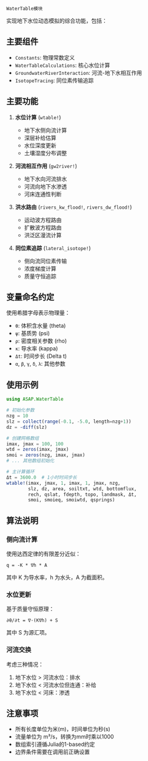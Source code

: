     WaterTable模块

实现地下水位动态模拟的综合功能，包括：

## 主要组件
- `Constants`: 物理常数定义
- `WaterTableCalculations`: 核心水位计算
- `GroundwaterRiverInteraction`: 河流-地下水相互作用
- `IsotopeTracing`: 同位素传输追踪

## 主要功能
1. **水位计算** (`wtable!`)
   - 地下水侧向流计算
   - 深层补给估算
   - 水位深度更新
   - 土壤湿度分布调整

2. **河流相互作用** (`gw2river!`)
   - 地下水向河流排水
   - 河流向地下水渗透
   - 河床连通性判断

3. **洪水路由** (`rivers_kw_flood!`, `rivers_dw_flood!`)
   - 运动波方程路由
   - 扩散波方程路由
   - 洪泛区漫流计算

4. **同位素追踪** (`lateral_isotope!`)
   - 侧向流同位素传输
   - 浓度梯度计算
   - 质量守恒追踪

## 变量命名约定
使用希腊字母表示物理量：
- `θ`: 体积含水量 (theta)
- `ψ`: 基质势 (psi) 
- `ρ`: 密度相关参数 (rho)
- `κ`: 导水率 (kappa)
- `Δt`: 时间步长 (Delta t)
- `α`, `β`, `γ`, `δ`, `λ`: 其他参数

## 使用示例
```julia
using ASAP.WaterTable

# 初始化参数
nzg = 10
slz = collect(range(-0.1, -5.0, length=nzg+1))
dz = -diff(slz)

# 创建网格数组
imax, jmax = 100, 100
wtd = zeros(imax, jmax)
smoi = zeros(nzg, imax, jmax)
# ... 其他数组初始化

# 主计算循环
Δt = 3600.0  # 1小时时间步长
wtable!(imax, jmax, 1, imax, 1, jmax, nzg,
        slz, dz, area, soiltxt, wtd, bottomflux,
        rech, qslat, fdepth, topo, landmask, Δt,
        smoi, smoieq, smoiwtd, qsprings)
```

## 算法说明
### 侧向流计算
使用达西定律的有限差分近似：
```
q = -K * ∇h * A
```
其中 K 为导水率，h 为水头，A 为截面积。

### 水位更新
基于质量守恒原理：
```
∂θ/∂t = ∇·(K∇h) + S
```
其中 S 为源汇项。

### 河流交换
考虑三种情况：
1. 地下水位 > 河流水位：排水
2. 地下水位 < 河流水位但连通：补给  
3. 地下水位 < 河床：渗透

## 注意事项
- 所有长度单位为米(m)，时间单位为秒(s)
- 流量单位为 m³/s，转换为mm时乘以1000
- 数组索引遵循Julia的1-based约定
- 边界条件需要在调用前正确设置
